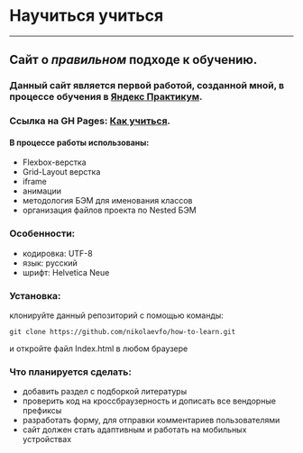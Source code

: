 # Научиться учиться

---

## Сайт о _правильном_ подходе к обучению.

### Данный сайт является первой работой, созданной мной, в процессе обучения в [Яндекс Практикум](https://praktikum.yandex.ru/ "Я Яндекс Практикум").

### Ссылка на GH Pages: [Как учиться](https://nikolaevfo.github.io/how-to-learn/index.html).

#### В процессе работы использованы:

- Flexbox-верстка
- Grid-Layout верстка
- iframe
- анимации
- методология БЭМ для именования классов
- организация файлов проекта по Nested БЭМ

### Особенности:

- кодировка: UTF-8
- язык: русский
- шрифт: Helvetica Neue

### Установка:

клонируйте данный репозиторий с помощью команды:

```
git clone https://github.com/nikolaevfo/how-to-learn.git
```

и откройте файл Index.html в любом браузере

### Что планируется сделать:

- добавить раздел с подборкой литературы
- проверить код на кроссбраузерность и дописать все вендорные префиксы
- разработать форму, для отправки комментариев пользователями
- сайт должен стать адаптивным и работать на мобильных устройствах
